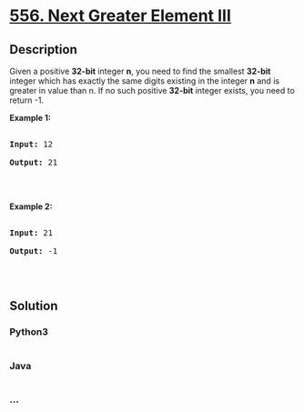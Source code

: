 # [556. Next Greater Element III](https://leetcode.com/problems/next-greater-element-iii)

## Description
<p>Given a positive <strong>32-bit</strong> integer <strong>n</strong>, you need to find the smallest <strong>32-bit</strong> integer which has exactly the same digits existing in the integer <strong>n</strong> and is greater in value than n. If no such positive <strong>32-bit</strong> integer exists, you need to return -1.</p>

<p><strong>Example 1:</strong></p>

<pre>
<strong>Input:</strong> 12
<strong>Output:</strong> 21
</pre>

<p>&nbsp;</p>

<p><strong>Example 2:</strong></p>

<pre>
<strong>Input:</strong> 21
<strong>Output:</strong> -1
</pre>

<p>&nbsp;</p>



## Solution
<!-- Type common method here -->


### Python3
<!-- Type special method here -->

```python

```

### Java
<!-- Type special method here -->

```java

```

### ...
```

```

